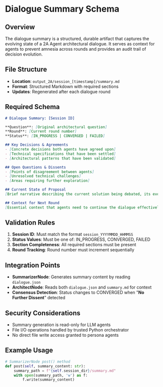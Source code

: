 # Dialogue Summary Schema

## Overview
The dialogue summary is a structured, durable artifact that captures the evolving state of a 2A Agent architectural dialogue. It serves as context for agents to prevent amnesia across rounds and provides an audit trail of decision evolution.

## File Structure
- **Location**: `output_2A/session_[timestamp]/summary.md`
- **Format**: Structured Markdown with required sections
- **Updates**: Regenerated after each dialogue round

## Required Schema

```markdown
# Dialogue Summary: [Session ID]

**Question**: [Original architectural question]
**Round**: [Current round number]
**Status**: [IN_PROGRESS | CONVERGED | FAILED]

## Key Decisions & Agreements
- [Concrete decisions both agents have agreed upon]
- [Technical specifications that have been settled]
- [Architectural patterns that have been validated]

## Open Questions & Dissents
- [Points of disagreement between agents]
- [Unresolved technical challenges]
- [Areas requiring further exploration]

## Current State of Proposal
[Brief narrative describing the current solution being debated, its evolution, and next steps]

## Context for Next Round
[Essential context that agents need to continue the dialogue effectively]
```

## Validation Rules
1. **Session ID**: Must match the format `session_YYYYMMDD_HHMMSS`
2. **Status Values**: Must be one of: IN_PROGRESS, CONVERGED, FAILED
3. **Section Completeness**: All required sections must be present
4. **Round Tracking**: Round number must increment sequentially

## Integration Points
- **SummarizerNode**: Generates summary content by reading `dialogue.json`
- **ArchitectNode**: Reads both `dialogue.json` and `summary.md` for context
- **Consensus Detection**: Status changes to CONVERGED when "**No Further Dissent**" detected

## Security Considerations
- Summary generation is read-only for LLM agents
- File I/O operations handled by trusted Python orchestrator
- No direct file write access granted to persona agents

## Example Usage
```python
# SummarizerNode post() method
def post(self, summary_content: str):
    summary_path = f"{self.session_dir}/summary.md"
    with open(summary_path, 'w') as f:
        f.write(summary_content)
```